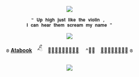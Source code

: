 <p align="center"
   
![](https://komarev.com/ghpvc/?username=lacepaws&color=ece8e6&label=pawprints)

   
  <p align="center"
     
    ❝ 𝐔𝐩 𝐡𝐢𝐠𝐡 𝐣𝐮𝐬𝐭 𝐥𝐢𝐤𝐞 𝐭𝐡𝐞 𝐯𝐢𝐨𝐥𝐢𝐧 , 
    𝐈 𝐜𝐚𝐧 𝐡𝐞𝐚𝐫 𝐭𝐡𝐞𝐦 𝐬𝐜𝐫𝐞𝐚𝐦 𝐦𝐲 𝐧𝐚𝐦𝐞 ❞
     
  <p align="center">   
     <img src="https://file.garden/ZtttiuQF4zKolxgp/bobvns.png"/>
     
   <p align="center"
   
ʚ [𝐀𝐭𝐚𝐛𝐨𝐨𝐤](https://forbitten.atabook.org/)　^ིྀ　[𝐒𝐭𝐫𝐚𝐰𝐩𝐚𝐠𝐞](https://forbitten.straw.page) 　^ིྀ　[𝐏𝐫𝐨𝐧𝐨𝐮𝐧𝐬](https://pronouns.cc/@lacepaws) ɞ
 </p>
 
<p align="center">
<img src="https://file.garden/ZtttiuQF4zKolxgp/Cher.png"/>
</p>



<!--
**sacrificedfool/sacrificedfool** is a ✨ _special_ ✨ repository because its `README.md` (this file) appears on your GitHub profile.

Here are some ideas to get you started:

- 🔭 I’m currently working on ...
- 🌱 I’m currently learning ...
- 👯 I’m looking to collaborate on ...
- 🤔 I’m looking for help with ...
- 💬 Ask me about ...
- 📫 How to reach me: ...
- 😄 Pronouns: ...
- ⚡ Fun fact: ...
-->
